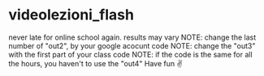 # videolezioni_flash
never late for online school again. results may vary
NOTE: change the last number of "out2", by your google acocunt code
NOTE: change the "out3" with the first part of your class code
NOTE: if the code is the same for all the hours, you haven't to use the "out4"
Have fun ✌️
